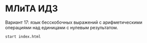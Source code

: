 # МЛиТА ИДЗ
Вариант 17: язык бесскобочных выражений с арифметическими операциями над единицами с нулевым результатом.

```
start index.html 
```
